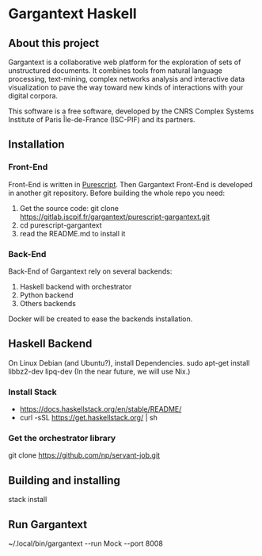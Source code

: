 # Gargantext Haskell

## About this project

Gargantext is a collaborative web platform for the exploration of sets
of unstructured documents. It combines tools from natural language
processing, text-mining, complex networks analysis and interactive data
visualization to pave the way toward new kinds of interactions with your
digital corpora.

This software is a free software, developed by the CNRS Complex Systems
Institute of Paris Île-de-France (ISC-PIF) and its partners.

## Installation

### Front-End

Front-End is written in [Purescript](http://www.purescript.org/).
Then Gargantext Front-End is developed in another git repository. 
Before building the whole repo you need:

1. Get the source code:
    git clone https://gitlab.iscpif.fr/gargantext/purescript-gargantext.git
2. cd purescript-gargantext
3. read the README.md to install it


### Back-End

Back-End of Gargantext rely on several backends:
1. Haskell backend with orchestrator
2. Python backend
3. Others backends

Docker will be created to ease the backends installation.

## Haskell Backend

On Linux Debian (and Ubuntu?), install Dependencies.
sudo apt-get install libbz2-dev lipq-dev
(In the near future, we will use Nix.)

### Install Stack
- https://docs.haskellstack.org/en/stable/README/
- curl -sSL https://get.haskellstack.org/ | sh

### Get the orchestrator library

git clone https://github.com/np/servant-job.git

## Building and installing
stack install

## Run Gargantext
~/.local/bin/gargantext --run Mock --port 8008
